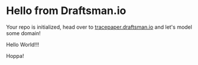 # Hello from Draftsman.io

Your repo is initialized, head over to [tracepaper.draftsman.io](https://tracepaper.draftsman.io) and let's model some domain!

Hello World!!!


Hoppa!
